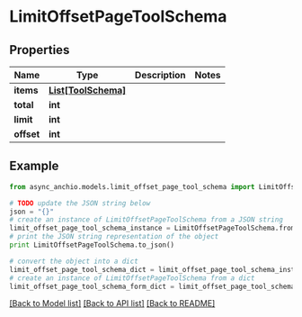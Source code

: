 # LimitOffsetPageToolSchema


## Properties

Name | Type | Description | Notes
------------ | ------------- | ------------- | -------------
**items** | [**List[ToolSchema]**](ToolSchema.md) |  | 
**total** | **int** |  | 
**limit** | **int** |  | 
**offset** | **int** |  | 

## Example

```python
from async_anchio.models.limit_offset_page_tool_schema import LimitOffsetPageToolSchema

# TODO update the JSON string below
json = "{}"
# create an instance of LimitOffsetPageToolSchema from a JSON string
limit_offset_page_tool_schema_instance = LimitOffsetPageToolSchema.from_json(json)
# print the JSON string representation of the object
print LimitOffsetPageToolSchema.to_json()

# convert the object into a dict
limit_offset_page_tool_schema_dict = limit_offset_page_tool_schema_instance.to_dict()
# create an instance of LimitOffsetPageToolSchema from a dict
limit_offset_page_tool_schema_form_dict = limit_offset_page_tool_schema.from_dict(limit_offset_page_tool_schema_dict)
```
[[Back to Model list]](../README.md#documentation-for-models) [[Back to API list]](../README.md#documentation-for-api-endpoints) [[Back to README]](../README.md)


